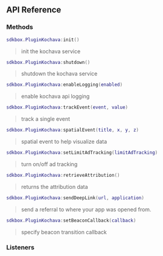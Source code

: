 ## API Reference

### Methods
```lua
sdkbox.PluginKochava:init()
```
> init the kochava service

```lua
sdkbox.PluginKochava:shutdown()
```
> shutdown the kochava service

```lua
sdkbox.PluginKochava:enableLogging(enabled)
```
> enable kochava api logging

```lua
sdkbox.PluginKochava:trackEvent(event, value)
```
> track a single event

```lua
sdkbox.PluginKochava:spatialEvent(title, x, y, z)
```
> spatial event to help visualize data

```lua
sdkbox.PluginKochava:setLimitAdTracking(limitAdTracking)
```
> turn on/off ad tracking

```lua
sdkbox.PluginKochava:retrieveAttribution()
```
> returns the attribution data

```lua
sdkbox.PluginKochava:sendDeepLink(url, application)
```
> send a referral to where your app was opened from.

```lua
sdkbox.PluginKochava:setBeaconCallback(callback)
```
> specify beacon transition callback


### Listeners

